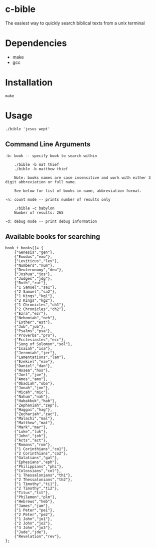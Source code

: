 # c-bible

The easiest way to quickly search biblical texts from a unix terminal

# Dependencies

- make
- gcc

# Installation

    make

# Usage

    ./bible 'jesus wept'

## Command Line Arguments

    -b: book -- specify book to search within

        ./bible -b mat thief
        ./bible -b matthew thief

        Note: books names are case insensitive and work with either 3 digit abbreviation or full name.

        See below for list of books in name, abbreviation format.

    -n: count mode -- prints number of results only

        ./bible -c babylon
        Number of results: 265

    -d: debug mode -- print debug information

## Available books for searching

    book_t books[]= {
        {"Genesis","gen"},
        {"Exodus","exo"},
        {"Leviticus","lev"},
        {"Numbers","num"},
        {"Deuteronomy","deu"},
        {"Joshua","jos"},
        {"Judges","jdg"},
        {"Ruth","rut"},
        {"1 Samuel","sa1"},
        {"2 Samuel","sa2"},
        {"1 Kings","kg1"},
        {"2 Kings","kg2"},
        {"1 Chronicles","ch1"},
        {"2 Chronicles","ch2"},
        {"Ezra","ezr"},
        {"Nehemiah","neh"},
        {"Esther","est"},
        {"Job","job"},
        {"Psalms","psa"},
        {"Proverbs","pro"},
        {"Ecclesiastes","ecc"},
        {"Song of Solomon","sol"},
        {"Isaiah","isa"},
        {"Jeremiah","jer"},
        {"Lamentations","lam"},
        {"Ezekiel","eze"},
        {"Daniel","dan"},
        {"Hosea","hos"},
        {"Joel","joe"},
        {"Amos","amo"},
        {"Obadiah","oba"},
        {"Jonah","jon"},
        {"Micah","mic"},
        {"Nahum","nah"},
        {"Habakkuk","hab"},
        {"Zephaniah","zep"},
        {"Haggai","hag"},
        {"Zechariah","zac"},
        {"Malachi","mal"},
        {"Matthew","mat"},
        {"Mark","mar"},
        {"Luke","luk"},
        {"John","joh"},
        {"Acts","act"},
        {"Romans","rom"},
        {"1 Corinthians","co1"},
        {"2 Corinthians","co2"},
        {"Galatians","gal"},
        {"Ephesians","eph"},
        {"Philippians","phi"},
        {"Colossians","col"},
        {"1 Thessalonians","th1"},
        {"2 Thessalonians","th2"},
        {"1 Timothy","ti1"},
        {"2 Timothy","ti2"},
        {"Titus","tit"},
        {"Philemon","plm"},
        {"Hebrews","heb"},
        {"James","jam"},
        {"1 Peter","pe1"},
        {"2 Peter","pe2"},
        {"1 John","jo1"},
        {"2 John","jo2"},
        {"3 John","jo3"},
        {"Jude","jde"},
        {"Revelation","rev"},
    };
